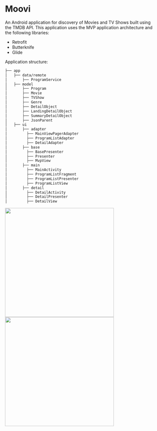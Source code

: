# Moovi
An Android application for discovery of Movies and TV Shows built using the TMDB API.
This application uses the MVP application architecture and the following libraries:
* Retrofit
* Butterknife
* Glide

Application structure:

```bash
├── app
│   ├── data/remote
│       ├── ProgramService
│   ├── model
│       ├── Program
│       ├── Movie
│       ├── TVShow
│       ├── Genre
│       ├── DetailObject
│       ├── LandingDetailObject
│       ├── SummaryDetailObject
│       ├── JsonParent
│   ├── ui
│       ├── adapter
│         ├── MainViewPagerAdapter
│         ├── ProgramListAdapter
│         ├── DetailAdapter
│       ├── base
│         ├── BasePresenter
│         ├── Presenter
│         ├── MvpView
│       ├── main
│         ├── MainActivity
│         ├── ProgramListFragment
│         ├── ProgramListPresenter
│         ├── ProgramListView
│       ├── detail
│         ├── DetailActivity
│         ├── DetailPresenter
│         ├── DetailView
```

<img src="https://github.com/amanps/Moovi-Android-App/blob/master/Screenshot1.png" width="360"> <img src="https://github.com/amanps/Moovi-Android-App/blob/master/Screenshot2.png" width="360">
